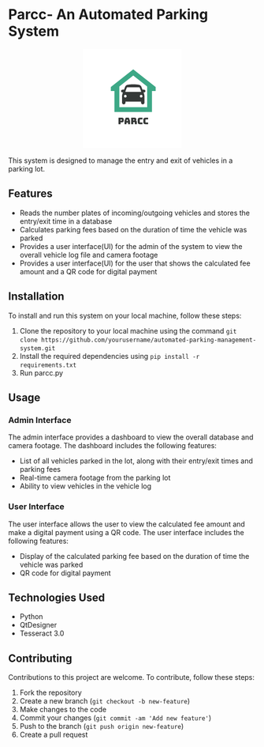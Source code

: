 

# Parcc- An Automated Parking System

<p align="center">
  <img src="logo.png" alt="image_description">
</p>
This system is designed to manage the entry and exit of vehicles in a parking lot.

## Features

- Reads the number plates of incoming/outgoing vehicles and stores the entry/exit time in a database
- Calculates parking fees based on the duration of time the vehicle was parked
- Provides a user interface(UI) for the admin of the system to view the overall vehicle log file and camera footage
- Provides a user interface(UI) for the user that shows the calculated fee amount and a QR code for digital payment

## Installation

To install and run this system on your local machine, follow these steps:

1. Clone the repository to your local machine using the command `git clone https://github.com/yourusername/automated-parking-management-system.git`
2. Install the required dependencies using `pip install -r requirements.txt`
3. Run parcc.py

## Usage

### Admin Interface

The admin interface provides a dashboard to view the overall database and camera footage. The dashboard includes the following features:

- List of all vehicles parked in the lot, along with their entry/exit times and parking fees
- Real-time camera footage from the parking lot
- Ability to view vehicles in the vehicle log

### User Interface

The user interface allows the user to view the calculated fee amount and make a digital payment using a QR code. The user interface includes the following features:

- Display of the calculated parking fee based on the duration of time the vehicle was parked
- QR code for digital payment

## Technologies Used

- Python
- QtDesigner
- Tesseract 3.0

## Contributing

Contributions to this project are welcome. To contribute, follow these steps:

1. Fork the repository
2. Create a new branch (`git checkout -b new-feature`)
3. Make changes to the code
4. Commit your changes (`git commit -am 'Add new feature'`)
5. Push to the branch (`git push origin new-feature`)
6. Create a pull request
